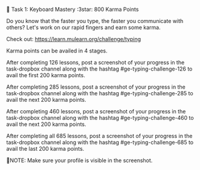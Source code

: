 🔖 Task 1: Keyboard Mastery :3star: 800 Karma Points

Do you know that the faster you type, the faster you communicate with others? Let's work on our rapid fingers and earn some karma.

Check out: https://learn.mulearn.org/challenge/typing

Karma points can be availed in 4 stages.

After completing 126 lessons, post a screenshot of your progress in the ⁠task-dropbox channel along with the hashtag #ge-typing-challenge-126 to avail the first 200 karma points.

After completing 285 lessons, post a screenshot of your progress in the ⁠task-dropbox channel along with the hashtag #ge-typing-challenge-285 to avail the next 200 karma points.

After completing 460 lessons, post a screenshot of your progress in the ⁠task-dropbox channel along with the hashtag #ge-typing-challenge-460 to avail the next 200 karma points.

After completing all 685 lessons, post a screenshot of your progress in the ⁠task-dropbox channel along with the hashtag #ge-typing-challenge-685 to avail the last  200 karma points.

📌NOTE: Make sure your profile is visible in the screenshot.